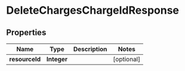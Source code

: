 # DeleteChargesChargeIdResponse

## Properties
Name | Type | Description | Notes
------------ | ------------- | ------------- | -------------
**resourceId** | **Integer** |  |  [optional]

